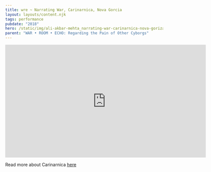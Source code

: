 ```yaml
---
title: wre ~ Narrating War, Carinarnica, Nova Gorcia
layout: layouts/content.njk
tags: performance
pubdate: "2018"
hero: /static/img/ali-akbar-mehta_narrating-war-carinarnica-nova-goriza-2018.jpg
parent: "WAR • ROOM • ECHO: Regarding the Pain of Other Cyborgs"
---
```

<iframe src="https://player.vimeo.com/video/326891263" width="640" height="360" frameborder="0" webkitallowfullscreen mozallowfullscreen allowfullscreen></iframe>

Read more about Carinarnica [here](https://mynight.si/events/narrating-war-pripovedovanje-vojne-ali-akbar-mehta/)
